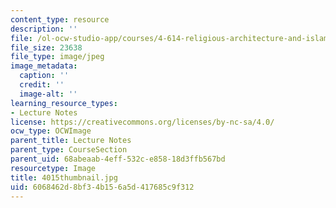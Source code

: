 ```yaml
---
content_type: resource
description: ''
file: /ol-ocw-studio-app/courses/4-614-religious-architecture-and-islamic-cultures-fall-2002/6068462d8bf34b156a5d417685c9f312_4015thumbnail.jpg
file_size: 23638
file_type: image/jpeg
image_metadata:
  caption: ''
  credit: ''
  image-alt: ''
learning_resource_types:
- Lecture Notes
license: https://creativecommons.org/licenses/by-nc-sa/4.0/
ocw_type: OCWImage
parent_title: Lecture Notes
parent_type: CourseSection
parent_uid: 68abeaab-4eff-532c-e858-18d3ffb567bd
resourcetype: Image
title: 4015thumbnail.jpg
uid: 6068462d-8bf3-4b15-6a5d-417685c9f312
---
```


